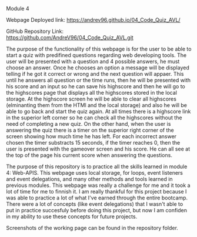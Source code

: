 Module 4

Webpage Deployed link: https://andrev96.github.io/04_Code_Quiz_AVL/

GitHub Repository Link: https://github.com/AndreV96/04_Code_Quiz_AVL.git

The purpose of the functionality of this webpage is for the user to be able to start a quiz with predifined questions regarding web developing tools. The user will be presented with a question and 4 possible answers, he must choose an answer. Once he chooses an option a message will be displayed telling if he got it correct or wrong and the next question will appaer. This until he answers all question or the time runs, then he will be presented with his score and an input so he can save his highscore and then he will go to the highscores page that displays all the highscores stored in the local storage. At the highscore screen he will be able to clear all highscores (elminanting them from the HTMl and the local storage) and also he will be able to go back and start the quiz again. At all times there is a highscore link in the superior left corner so he can check all the highscores without the need of completing a new quiz. On the other hand, when the user is answering the quiz there is a timer on the superior right corner of the screen showing how much time he has left. For each incorrect answer chosen the timer substracts 15 seconds, if the timer reaches 0, then the user is presented with the gameover screen and his score. He can all see at the top of the page his current score when answering the questions. 

The purpose of this repository is to practice all the skills learned in module 4: Web-APIS. This webpage uses local storage, for loops, event listeners and event delegations, and many other methods and tools learned in previous modules. This webpage was really a challenge for me and it took a lot of time for me to finnish it. I am really thankful for this project because I was able to practice a lot of what I've earned through the entire bootcamp. There were a lot of concepts (like event delegations) that I wasn't able to put in practice succesfuly before doing this project, but now I am confiden in my ability to use these concepts for future projects. 

Screenshots of the working page can be found in the repository folder.